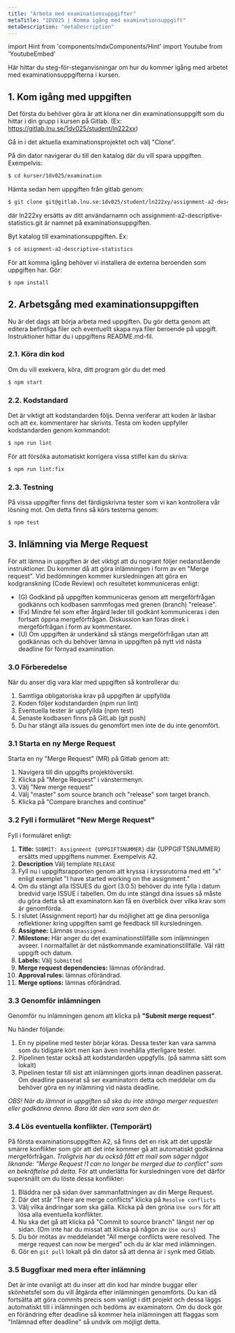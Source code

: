 ```yaml
---
title: "Arbeta med examinationsuppgifter"
metaTitle: "1DV025 | Komma igång med examinationsuppgift"
metaDescription: "metaDescription"
---
```


import Hint from 'components/mdxComponents/Hint'
import Youtube from 'YoutubeEmbed'

Här hittar du steg-för-steganvisningar om hur du kommer igång med arbetet med examinationsuppgifterna i kursen. 

## 1. Kom igång med uppgiften
Det första du behöver göra är att klona ner din examinationsuppgift som du hittar i din grupp i kursen på Gitlab. (Ex: https://gitlab.lnu.se/1dv025/student/ln222xx)

Gå in i det aktuella examinationsprojektet och välj "Clone". 

På din dator navigerar du till den katalog där du vill spara uppgiften. Exempelvis:
```bash
$ cd kurser/1dv025/examination
```

Hämta sedan hem uppgiften från gitlab genom:
```bash
$ git clone git@gitlab.lnu.se:1dv025/student/ln222xy/assignment-a2-descriptive-statistics.git
```
där ln222xy ersätts av ditt användarnamn och assignment-a2-descriptive-statistics.git är namnet på examinationsuppgiften.

Byt katalog till examinationsuppgiften. Ex:
```bash
$ cd asignment-a2-descriptive-statistics
```

För att komma igång behöver vi installera de externa beroenden som uppgiften har. Gör:

```bash
$ npm install
```

## 2. Arbetsgång med examinationsuppgiften
Nu är det dags att börja arbeta med uppgiften. Du gör detta genom att editera befintliga filer och eventuellt skapa nya filer beroende på uppgift. Instruktioner hittar du i uppgiftens README.md-fil.

### 2.1. Köra din kod
Om du vill exekvera, köra, ditt program gör du det med
```bash
$ npm start
```

### 2.2. Kodstandard
Det är viktigt att kodstandarden följs. Denna veriferar att koden är läsbar och att ex. kommentarer har skrivits.
Testa om koden uppfyller kodstandarden genom kommandot:
```bash
$ npm run lint
```

För att försöka automatiskt korrigera vissa stilfel kan du skriva:
```bash
$ npm run lint:fix
```

### 2.3. Testning
På vissa uppgifter finns det färdigskrivna tester som vi kan kontrollera vår lösning mot. Om detta finns så körs testerna genom:
```bash
$ npm test
```

## 3. Inlämning via Merge Request
För att lämna in uppgiften är det viktigt att du nogrant följer nedanstående instruktioner. Du kommer då att göra inlämningen i form av en "Merge request". Vid bedömningen kommer kursledningen att göra en kodgranskning (Code Review) och resultetet kommuniceras enligt:

* (G) Godkänd på uppgiften kommuniceras genom att mergeförfrågan godkänns och kodbasen sammfogas med grenen (branch) "release".
* (Fx) Mindre fel som efter åtgärd leder till godkänt kommuniceras i den fortsatt öppna mergeförfrågan. Diskussion kan föras direk i mergeförfrågan i form av kommentarer. 
* (U) Om uppgiften är underkänd så stängs mergeförfrågan utan att godkännas och du behöver lämna in uppgiften på nytt vid nästa deadline för förnyad examination.

<Youtube link="https://www.youtube.com/embed/aV_7q5PpztM" />

### 3.0 Förberedelse
När du anser dig vara klar med uppgiften så kontrollerar du:

1. Samtliga obligatoriska krav på uppgiften är uppfyllda
2. Koden följer kodstandarden (npm run lint)
3. Eventuella tester är uppfyllda (npm test)
4. Senaste kodbasen finns på GitLab (git push)
5. Du har stängt alla issues du genomfört men inte de du inte genomfört.

### 3.1 Starta en ny Merge Request
Starta en ny "Merge Request" (MR) på Gitlab genom att:

1. Navigera till din uppgifts projektöversikt.
2. Klicka på "Merge Request" i vänstermenyn.
3. Välj "New merge request"
4. Välj "master" som source branch och "release" som target branch.
5. Klicka på "Compare branches and continue"

### 3.2 Fyll i formuläret "New Merge Request"
Fyll i formuläret enligt:

1. **Title:** `SUBMIT: Assignment {UPPGIFTSNUMMER}` där {UPPGIFTSNUMMER} ersätts med uppgiftens nummer. Exempelvis A2.
2. **Description** Välj template `RELEASE`
3. Fyll nu i uppgiftsrapporten genom att kryssa i kryssrutorna med ett "x" enligt exemplet "I have started working on the assignment."
4. Om du stängt alla ISSUES du gjort (3.0.5) behöver du inte fylla i datum bredvid varje ISSUE i tabellen. Om du inte stängd dina issues så måste du göra detta så att examinatorn kan få en överblick över vilka krav som är genomförda.
5. I slutet (Assignment report) har du möjlighet att ge dina personliga reflektioner kring uppgiften samt ge feedback till kursledningen.
6. **Assignee:** Lämnas `Unassigned`.
7. **Milestone:** Här anger du det examinationstillfälle som inlämningen avseer. I normalfallet är det nästkommande examinationstillfälle. Väl rätt uppgift och datum.
8. **Labels:** Välj `Submitted`
9. **Merge request dependencies:** lämnas oförändrad.
10. **Approval rules:** lämnas oförändrad.
11. **Merge options:** lämnas oförändrad.

### 3.3 Genomför inlämningen
Genomför nu inlämningen genom att klicka på **"Submit merge request"**.

Nu händer följande:
1. En ny pipeline med tester börjar köras. Dessa tester kan vara samma som du tidigare kört men kan även innehålla ytterligare tester.
2. Pipelinen testar också att kodstandarden uppgfylls. (på samma sätt som lokalt)
3. Pipelinen testar till sist att inlämningen gjorts innan deadlinen passerat. Om deadline passerat så ser examinatorn detta och meddelar om du behöver göra en ny inlämning vid nästa deadline.

_OBS! När du lämnat in uppgiften så ska du inte stänga merger requesten eller godkänna denna. Bara låt den vara som den är._

### 3.4 Lös eventuella konflikter. (Temporärt)
På första examinationsuppgiften A2, så finns det en risk att det uppstår smärre konflikter som gör att det inte kommer gå att automatiskt godkänna mergeförfrågan. _Troligtvis har du också fått ett mail som säger något liknande: "Merge Request !1 can no longer be merged due to conflict" som en bekräftelse på detta._ För att underlätta för kursledningen vore det därför supersnällt om du löste dessa konflikter:

1. Bläddra ner på sidan över sammanfattningen av din Merge Request. 
2. Där det står "There are merge conflicts" klicka på `Resolve conflicts`
3. Välj vilka ändringar som ska gälla. Klicka på den gröna `Use ours` för att lösa alla eventuella konflikter.
4. Nu ska det gå att klicka på "Commit to source branch" längst ner op sidan. (Om inte har du missat att klicka på någon av `Use ours`)
5. Du bör mötas av meddelandet "All merge conflicts were resolved. The merge request can now be merged" och du är klar med inlämningen.
6. Gör en `git pull` lokalt på din dator så att denna är i synk med Gitlab.

### 3.5 Buggfixar med mera efter inlämning
Det är inte ovanligt att du inser att din kod har mindre buggar eller skönhetsfel som du vill åtgärda efter inlämningen genomförts. Du kan då fortsätta att göra commits precis som vanligt i ditt projekt och dessa läggs automatiskt till i inlämningen och bedöms av examinatorn. Om du dock gör en förändring efter deadline så kommer hela inlämningen att flaggas som "Inlämnad efter deadline" så undvik om möjligt detta.
